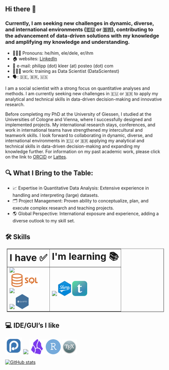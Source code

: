 ## Hi there 👋

### Currently, I am seeking new challenges in dynamic, diverse, and international environments (🇪🇺 or 🇧🇷), contributing to the advancement of data-driven solutions with my knowledge and amplifying my knowledge and understanding.

- 🙋🏻‍♂️ Pronouns: he/him, ele/dele, er/ihm
- 🏠 websites: [LinkedIn](https://de.linkedin.com/in/kleer)
- 📧 e-mail: philipp (dot) kleer (at) posteo (dot) com
- 👨🏻‍💻 work: training as Data Scientist (DataScientest)
- 🗣️: 🇩🇪, 🇧🇷, 🇺🇸

I am a social scientist with a strong focus on quantitative analyses and methods. I am currently seeking new challenges in 🇪🇺 or 🇧🇷 to apply my analytical and technical skills in data-driven decision-making and innovative research.

Before completing my PhD at the University of Giessen, I studied at the Universities of Cologne and Vienna, where I successfully designed and implemented projects. My international research stays, conferences, and work in international teams have strengthened my intercultural and teamwork skills. I look forward to collaborating in dynamic, diverse, and international environments in 🇪🇺 or 🇧🇷 applying my analytical and technical skills in data-driven decision-making and expanding my knowledge further. For information on my past academic work, please click on the link to [ORCID](https://orcid.org/0000-0003-1935-387X) or [Lattes](http://lattes.cnpq.br/4785970328498860).

## 🔍 What I Bring to the Table:

- 📈 Expertise in Quantitative Data Analysis: Extensive experience in handling and interpreting (large) datasets.
- 🗂️ Project Management: Proven ability to conceptualize, plan, and execute complex research and teaching projects.
- 🌎 Global Perspective: International exposure and experience, adding a diverse outlook to my skill set.

## 🛠️ Skills
<table border="1px solid black" style="margin: 5px">
 <tr>
    <td><b style="font-size:30px">I have ✅</b></td>
    <td><b style="font-size:30px">I'm learning 📚</b></td>
 <!---   <td><b style="font-size:30px">In the memory banks</b></td> --->
 </tr>
 <tr>
    <td>
        <img src="https://skillicons.dev/icons?i=python,r,&perline=3&theme=light"/img> <br>
        <img src="./sql.png" width="96" height="44" /> <br>
        <img src="https://skillicons.dev/icons?i=git,github,gitlab,html,css,sass,&perline=3&theme=light" /><br>
        <img src="https://skillicons.dev/icons?i=latex,&theme=light" /> <img src="./quarto.png" width="41.5944541" height="48" />
    </td>
    <td>
      <img src="https://skillicons.dev/icons?i=docker,regex&perline=3" /> <img src="./shiny.png" width="41.5" height="48" /> <img src="./typst.png" width="48" height="48" />
      <br>
      <!--- <img src="https://img.shields.io/badge/Airtable-18BFFF?style=for-the-badge&logo=Airtable&logoColor=white" /><br> --->
    </td>
    <!---- <td>
      <img src="https://skillicons.dev/icons?i=matlab" />
    </td>
   ---->
 </tr>
</table>

## 💻 IDE/GUI’s I like
  <a href="https://github.com/posit-dev/positron"><img src="./positron.png" width="54" height="54" alt="Positron" /></a>
  <img src="https://skillicons.dev/icons?i=visualstudio" /> <img src="./obsidian-color.svg" width="48" height="48">
  <img src="./rstudioide-color.svg" width="48" height="48"> <img src="./texshop.png" width="48" height="48">

[![GitHub stats](https://github-readme-stats.vercel.app/api?username=bpkleer&show_icons=true&theme=transparent)](https://github.com/anuraghazra/github-readme-stats)

